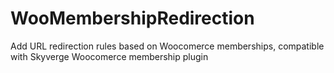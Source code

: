 # WooMembershipRedirection
Add URL redirection rules based on Woocomerce memberships, compatible with Skyverge Woocomerce membership plugin
